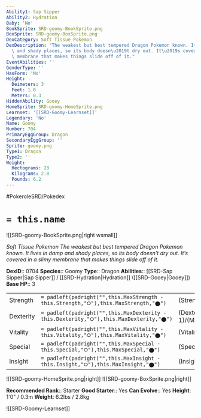 ```yaml
---
Ability1: Sap Sipper
Ability2: Hydration
Baby: 'No'
BookSprite: SRD-goomy-BookSprite.png
BoxSprite: SRD-goomy-BoxSprite.png
DexCategory: Soft Tissue Pokemon
DexDescription: "The weakest but best tempered Dragon Pokemon known. It lives in damp\
  \ and shady places, so its body doesn\u2019t dry out. It\u2019s covered in a slimy\
  \ membrane that makes things slide off of it."
EventAbilities: ''
GenderType: ''
HasForm: 'No'
Height:
  Deimeters: 3
  Feet: 1.0
  Meters: 0.3
HiddenAbility: Gooey
HomeSprite: SRD-goomy-HomeSprite.png
Learnset: '[[SRD-Goomy-Learnset]]'
Legendary: 'No'
Name: Goomy
Number: 704
PrimaryEggGroup: Dragon
SecondaryEggGroup: ''
Sprite: goomy.png
Type1: Dragon
Type2: ''
Weight:
  Hectograms: 28
  Kilograms: 2.8
  Pounds: 6.2
---
```


#PokeroleSRD/Pokedex

# `= this.name`

![[SRD-goomy-BookSprite.png|right wsmall]]

*Soft Tissue Pokemon*
*The weakest but best tempered Dragon Pokemon known. It lives in damp and shady places, so its body doesn’t dry out. It’s covered in a slimy membrane that makes things slide off of it.*

**DexID**:: 0704
**Species**:: Goomy
**Type**:: Dragon
**Abilities**:: [[SRD-Sap Sipper|Sap Sipper]] / [[SRD-Hydration|Hydration]] ([[SRD-Gooey|Gooey]])
**Base HP**:: 3

|           |                                                                                        |                                          |
| --------- | -------------------------------------------------------------------------------------- | ---------------------------------------- |
| Strength  | `= padleft(padright("",this.MaxStrength - this.Strength,"⭘"),this.MaxStrength,"⬤")`    | (Strength::2)/(MaxStrength::4)   |
| Dexterity | `= padleft(padright("",this.MaxDexterity - this.Dexterity,"⭘"),this.MaxDexterity,"⬤")` | (Dexterity:: 1)/(MaxDexterity::3) |
| Vitality  | `= padleft(padright("",this.MaxVitality - this.Vitality,"⭘"),this.MaxVitality,"⬤")`    | (Vitality::1)/(MaxVitality::3)   |
| Special   | `= padleft(padright("",this.MaxSpecial - this.Special,"⭘"),this.MaxSpecial,"⬤")`       | (Special::2)/(MaxSpecial::4)     |
| Insight   | `= padleft(padright("",this.MaxInsight - this.Insight,"⭘"),this.MaxInsight,"⬤")`       | (Insight::2)/(MaxInsight::5)     |

![[SRD-goomy-HomeSprite.png|right]]
![[SRD-goomy-BoxSprite.png|right]]

**Recommended Rank**:: Starter
**Good Starter**:: Yes
**Can Evolve**:: Yes
**Height**: 1'0" / 0.3m
**Weight**: 6.2lbs / 2.8kg

![[SRD-Goomy-Learnset]]